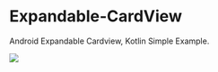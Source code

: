 # Expandable-CardView
Android Expandable Cardview, Kotlin Simple Example.

![](http://cfile8.uf.tistory.com/image/9965CE3359E1306001E342)
